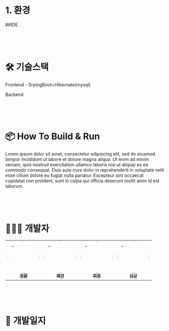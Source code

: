 
# 1. 환경

##IDE



</br>
</br>
</br>

# 🛠 기술스택  
Frontend - SrpingBoot+Hibernate(mysql)

Backend

</br>
</br>
</br>

# 📦  How To Build & Run
Lorem ipsum dolor sit amet, consectetur adipiscing elit, sed do eiusmod tempor incididunt ut labore et dolore magna aliqua. Ut enim ad minim veniam, quis nostrud exercitation ullamco laboris nisi ut aliquip ex ea commodo consequat. Duis aute irure dolor in reprehenderit in voluptate velit esse cillum dolore eu fugiat nulla pariatur. Excepteur sint occaecat cupidatat non proident, sunt in culpa qui officia deserunt mollit anim id est laborum.


</br>
</br>
</br>

# 👩🏻‍💻 개발자


<table>
    <tr>
        <td align="center">
            <a href="https://github.com/kim-jh">
                <img src="https://avatars.githubusercontent.com/u/32762005?v=4" width="100;"
                style="border-radius: 50px;"/>
                <br />
                <sub><b>정환</b></sub>
            </a>
        </td>
        <td align="center">
            <a href="https://github.com/jeyeon2ee">
                <img src="https://avatars.githubusercontent.com/u/35037976?v=4" width="100;"
                style="border-radius: 50px;"/>
                <br />
                <sub><b>제연</b></sub>
            </a>
        </td>
        <td align="center">
            <a href="https://github.com/glwjd0414">
                <img src="https://avatars.githubusercontent.com/u/33548115?v=4" width="100;"
                style="border-radius: 50px;"/>
                <br />
                <sub><b>희정</b></sub>
            </a>
        </td>
        <td align="center">
            <a href="https://github.com/lactokyun">
                <img src="https://avatars.githubusercontent.com/u/71305852?v=4" width="100;"
                style="border-radius: 50px;"/>
                <br />
                <sub><b>상균</b></sub>
            </a>
        </td>
    </tr>
</table>


</br>
</br>
</br>

# 📝  개발일지



